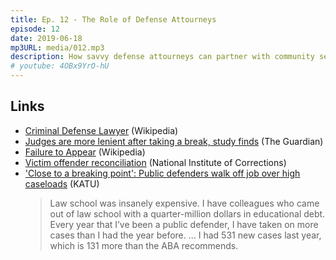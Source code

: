 ```yaml
---
title: Ep. 12 - The Role of Defense Attourneys
episode: 12
date: 2019-06-18
mp3URL: media/012.mp3
description: How savvy defense attourneys can partner with community sentence analysts to ensure better outcomes for their clients
# youtube: 4OBx9YrO-hU
---
```


## Links

- [Criminal Defense Lawyer](https://en.wikipedia.org/wiki/Criminal_defense_lawyer) (Wikipedia)
- [Judges are more lenient after taking a break, study finds](https://www.theguardian.com/law/2011/apr/11/judges-lenient-break) (The Guardian)
- [Failure to Appear](https://en.wikipedia.org/wiki/Failure_to_appear) (Wikipedia)
- [Victim offender reconciliation](https://nicic.gov/tags/victim-offender-reconciliation) (National Institute of Corrections)
- ['Close to a breaking point': Public defenders walk off job over high caseloads](https://katu.com/news/local/close-to-a-breaking-point-public-defenders-walk-off-job-over-high-caseloads) (KATU)
  > Law school was insanely expensive. I have colleagues who came out of law school with a quarter-million dollars in educational debt. Every year that I’ve been a public defender, I have taken on more cases than I had the year before. … I had 531 new cases last year, which is 131 more than the ABA recommends.
